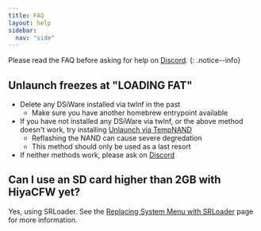 ```yaml
---
title: FAQ
layout: help
sidebar:
  nav: "side"
---
```


Please read the FAQ before asking for help on [Discord](/help/discord).
{: .notice--info}

## Unlaunch freezes at "LOADING FAT"

- Delete any DSiWare installed via twlnf in the past
  - Make sure you have another homebrew entrypoint available
- If you have not installed any DSiWare via twlnf, or the above method doesn't work, try installing [Unlaunch via TempNAND](/more/installing-unlaunch-(tempnand))
  - Reflashing the NAND can cause severe degredation
  - This method should only be used as a last resort
- If neither methods work, please ask on [Discord](/help/discord)

## Can I use an SD card higher than 2GB with HiyaCFW yet?

Yes, using SRLoader. See the [Replacing System Menu with SRLoader](/more/replacing-system-menu/) page for more information.
